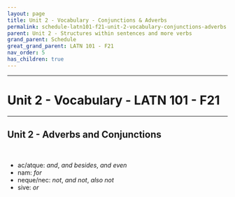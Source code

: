```yaml
---
layout: page
title: Unit 2 - Vocabulary - Conjunctions & Adverbs
permalink: schedule-latn101-f21-unit-2-vocabulary-conjunctions-adverbs
parent: Unit 2 - Structures within sentences and more verbs
grand_parent: Schedule
great_grand_parent: LATN 101 - F21
nav_order: 5
has_children: true
---
```

***

# Unit 2 - Vocabulary - LATN 101 - F21

***

## Unit 2 - Adverbs and Conjunctions
&nbsp;
- ac/atque: *and*, *and besides*, *and even*
- nam: *for*
- neque/nec: *not*, *and not*, *also not*
- sive: *or*
